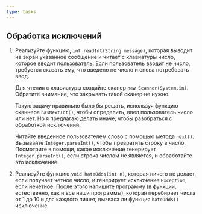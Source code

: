 ```yaml
---
type: tasks
---
```


## Обработка исключений

1. Реализуйте функцию, `int readInt(String message)`, которая выводит на экран
указанное сообщение и читает с клавиатуры число, которое вводит пользователь.
Если пользователь вводит не число, требуется сказать ему, что введено не число
и снова потребовать ввод.

    Для чтения с клавиатуры создайте сканер `new Scanner(System.in)`. Обратите внимание,
   что закрывать такой сканер не нужно.
   
   Такую задачу правильно было бы решать, используя функцию сканнера `hasNextInt()`,
   чтобы определить, ввел пользователь число или нет. Но я предлагаю делать иначе,
   чтобы разобраться с обработкой исключений.
   
   Читайте введенное пользователем слово с помощью метода `next()`. Вызывайте
   `Integer.parseInt()`, чтобы превратить строку в число. Посмотрите в помощи,
   какое исключение генерирует `Integer.parseInt()`, если строка числом не
   является, и обработайте это исключение.
   
1. Реализуйте функцию `void hateOdds(int n)`, которая ничего не делает, если
получает четное число, и генерирует исключение `Exception`, если нечетное.
После этого напишите программу (в функции, естественно, как и все наши программы),
которая перебирает числа от 1 до 10 и для каждого пишет, вызвала ли функция
`hateOdds()` исключение.
